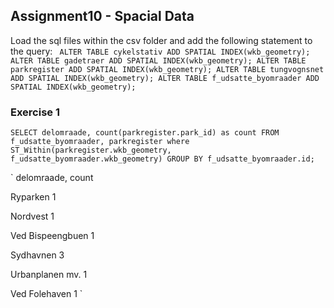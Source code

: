 ## Assignment10 - Spacial Data

Load the sql files within the csv folder and add the following statement to the query:
`
ALTER TABLE cykelstativ ADD SPATIAL INDEX(wkb_geometry);
ALTER TABLE gadetraer ADD SPATIAL INDEX(wkb_geometry);
ALTER TABLE parkregister ADD SPATIAL INDEX(wkb_geometry);
ALTER TABLE tungvognsnet ADD SPATIAL INDEX(wkb_geometry);
ALTER TABLE f_udsatte_byomraader ADD SPATIAL INDEX(wkb_geometry);`


### Exercise 1

`SELECT delomraade,
 count(parkregister.park_id) as count
 FROM f_udsatte_byomraader, parkregister
 where ST_Within(parkregister.wkb_geometry, f_udsatte_byomraader.wkb_geometry)
 GROUP BY f_udsatte_byomraader.id;`

`
delomraade, count

Ryparken	1

Nordvest	1

Ved Bispeengbuen	1

Sydhavnen	3

Urbanplanen mv.	1

Ved Folehaven	1
`